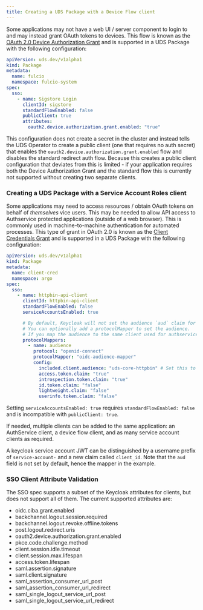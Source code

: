 ```yaml
---
title: Creating a UDS Package with a Device Flow client
---
```


Some applications may not have a web UI / server component to login to and may instead grant OAuth tokens to devices.  This flow is known as the [OAuth 2.0 Device Authorization Grant](https://oauth.net/2/device-flow/) and is supported in a UDS Package with the following configuration:

```yaml
apiVersion: uds.dev/v1alpha1
kind: Package
metadata:
  name: fulcio
  namespace: fulcio-system
spec:
  sso:
    - name: Sigstore Login
      clientId: sigstore
      standardFlowEnabled: false
      publicClient: true
      attributes:
        oauth2.device.authorization.grant.enabled: "true"
```

This configuration does not create a secret in the cluster and instead tells the UDS Operator to create a public client (one that requires no auth secret) that enables the `oauth2.device.authorization.grant.enabled` flow and disables the standard redirect auth flow.  Because this creates a public client configuration that deviates from this is limited - if your application requires both the Device Authorization Grant and the standard flow this is currently not supported without creating two separate clients.

### Creating a UDS Package with a Service Account Roles client

Some applications may need to access resources / obtain OAuth tokens on behalf of *themselves* vice users. This may be needed to allow API access to Authservice protected applications (outside of a web browser). This is commonly used in machine-to-machine authentication for automated processes. This type of grant in OAuth 2.0 is known as the [Client Credentials Grant](https://oauth.net/2/grant-types/client-credentials/) and is supported in a UDS Package with the following configuration:

```yaml
apiVersion: uds.dev/v1alpha1
kind: Package
metadata:
  name: client-cred
  namespace: argo
spec:
  sso:
    - name: httpbin-api-client
      clientId: httpbin-api-client
      standardFlowEnabled: false
      serviceAccountsEnabled: true

      # By default, Keycloak will not set the audience `aud` claim for service account access token JWTs.
      # You can optionally add a protocolMapper to set the audience.
      # If you map the audience to the same client used for authservice, you can enable access to authservice protected apps with a service account JWT.
      protocolMappers:
        - name: audience
          protocol: "openid-connect"
          protocolMapper: "oidc-audience-mapper"
          config:
            included.client.audience: "uds-core-httpbin" # Set this to match the app's authservice client id
            access.token.claim: "true"
            introspection.token.claim: "true"
            id.token.claim: "false"
            lightweight.claim: "false"
            userinfo.token.claim: "false"
```
Setting `serviceAccountsEnabled: true` requires `standardFlowEnabled: false` and is incompatible with `publicClient: true`.

If needed, multiple clients can be added to the same application: an AuthService client, a device flow client, and as many service account clients as required.

A keycloak service account JWT can be distinguished by a username prefix of `service-account-` and a new claim called `client_id`.  Note that the `aud` field is not set by default, hence the mapper in the example.

### SSO Client Attribute Validation

The SSO spec supports a subset of the Keycloak attributes for clients, but does not support all of them. The current supported attributes are:
- oidc.ciba.grant.enabled
- backchannel.logout.session.required
- backchannel.logout.revoke.offline.tokens
- post.logout.redirect.uris
- oauth2.device.authorization.grant.enabled
- pkce.code.challenge.method
- client.session.idle.timeout
- client.session.max.lifespan
- access.token.lifespan
- saml.assertion.signature
- saml.client.signature
- saml_assertion_consumer_url_post
- saml_assertion_consumer_url_redirect
- saml_single_logout_service_url_post
- saml_single_logout_service_url_redirect
